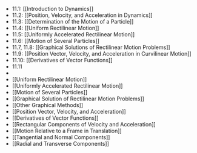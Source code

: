 - 11.1: [[Introduction to Dynamics]]
- 11.2: [[Position, Velocity, and Acceleration in Dynamics]]
- 11.3: [[Determination of the Motion of a Particle]]
- 11.4: [[Uniform Rectilinear Motion]]
- 11.5: [[Uniformly Accelerated Rectilinear Motion]]
- 11.6: [[Motion of Several Particles]]
- 11.7, 11.8: [[Graphical Solutions of Rectilinear Motion Problems]]
- 11.9: [[Position Vector, Velocity, and Acceleration in Curvilinear Motion]]
- 11.10: [[Derivatives of Vector Functions]]
- 11.11
-
- [[Uniform Rectilinear Motion]]
- [[Uniformly Accelerated Rectilinear Motion]]
- [[Motion of Several Particles]]
- [[Graphical Solution of Rectilinear Motion Problems]]
- [[Other Graphical Methods]]
- [[Position Vector, Velocity, and Acceleration]]
- [[Derivatives of Vector Functions]]
- [[Rectangular Components of Velocity and Acceleration]]
- [[Motion Relative to a Frame in Translation]]
- [[Tangential and Normal Components]]
- [[Radial and Transverse Components]]